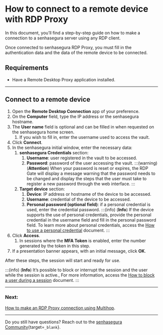 # How to connect to a remote device with RDP Proxy

In this document, you’ll find a step-by-step guide on how to make a connection to a senhasegura server using any RDP client.

Once connected to senhasegura RDP Proxy, you must fill in the authentication data and the data of the remote device to be connected.

## Requirements

* Have a Remote Desktop Proxy application installed.

---
## Connect to a remote device

1. Open the **Remote Desktop Connection** app of your preference.
2. On the **Computer** field, type the IP address or the senhasegura hostname.
3. The **User name** field is optional and can be filled in when requested on the senhasegura home screen.
    1. If you wish to fill in, enter the username used to access the vault.
4. Click **Connect**.
5. In the senhasegura initial window, enter the necessary data:
    1. **senhasegura Credentials** section:
        1. **Username**: user registered in the vault to be accessed.
        2. **Password**: password of the user accessing the vault.
        :::(warning) (**Attention**)
        When your password is reset or expires, the RDP Gate will display a message warning that the password needs to be changed and display the steps that the user must take to register a new password through the web interface.
        :::
    2. **Target device** section:
        1. **Device**: IP address or hostname of the device to be accessed.
        2. **Username**: credential of the device to be accessed.
        3. **Personal password (optional field)**: if a personal credential is used, enter the credential password.
            :::(info) (**Info**)
            If the device supports the use of personal credentials, provide the personal credential in the username field and fill in the personal password field.
            To learn more about personal credentials, access the [How to use a personal credential](/v3-33/docs/pam-session-how-to-use-a-personal-credential) document.
            :::
6. Click **Access**.
    1. In sessions where the **MFA Token** is enabled, enter the number generated by the token in this step.
7. If a presentation banner appears, with an initial message, click **OK**.

After these steps, the session will start and ready for use.

:::(info) (**Info**)
It’s possible to block or interrupt the session and the user while the session is active., For more information, access the [How to block a user during a session](/v3-33/docs/pam-session-how-to-block-a-user-during-a-session) document.
:::

---
### Next:
[How to make an RDP Proxy connection using Multihop](/v3-33/docs/pam-session-how-to-make-an-rdp-proxy-connection-using-multihop).

***

Do you still have questions? Reach out to the [senhasegura Community](https://community.senhasegura.io/){target=`_blank`}.